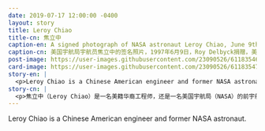 ```yaml
---
date: 2019-07-17 12:00:00 -0400
layout: story
title: Leroy Chiao
title-cn: 焦立中
caption-en: A signed photograph of NASA astronaut Leroy Chiao, June 9th , 1997, Courtesy of Roy Delbyck, Museum of Chinese in America<br>(MOCA) Collection
caption-cn: 美国宇航局宇航员焦立中的签名照片，1997年6月9日，Roy Delbyck捐赠，美国华人博物馆（MOCA）馆藏
post-image: https://user-images.githubusercontent.com/23090526/61183546-a043db80-a610-11e9-9644-534d9406d4de.jpg
card-image: https://user-images.githubusercontent.com/23090526/61183547-a1750880-a610-11e9-9ee6-50529b97433c.jpg
story-en: |
  <p>Leroy Chiao is a Chinese American engineer and former NASA astronaut. From 1991 to 2006, he logged six spacewalks and 229 hours in space over his four missions with NASA. Fluent in Mandarin and English, Chiao learned Russian prior to serving as Expedition Commander for Expedition 10 on the International Space Station in order to better communicate with the Russian cosmonauts. He voted from onboard the ISS during the 2004 U.S. presidential election, making him the first American to vote in a presidential election from space.</p>
story-cn: |
  <p>焦立中（Leroy Chiao）是一名美籍华裔工程师，还是一名美国宇航局（NASA）的前宇航员。从1991年到2006年，他在美国宇航局的的四次任务中进行了六次太空行走和229小时的太空飞行。焦立中精通普通话和英语，在担任国际空间站第十次远征队指挥官之前，为了更好地与俄罗斯宇航员交流，他学习了俄语。2004年美国总统大选期间，他在国际空间站上投票，这使他成为了第一位在太空中为总统投票的美国人。</p>
---
```

Leroy Chiao is a Chinese American engineer and former NASA astronaut.
